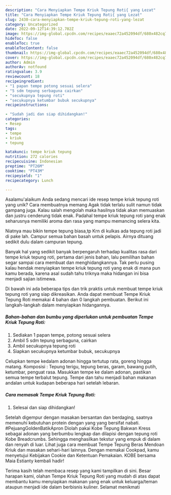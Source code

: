 ```yaml
---
description: "Cara Menyiapkan Tempe Kriuk Tepung Roti{ yang Lezat"
title: "Cara Menyiapkan Tempe Kriuk Tepung Roti{ yang Lezat"
slug: 2430-cara-menyiapkan-tempe-kriuk-tepung-roti-yang-lezat
category: Uncategorized
date: 2022-09-12T14:39:12.702Z
image: https://img-global.cpcdn.com/recipes/eaaec72a452094df/680x482cq70/tempe-kriuk-tepung-roti-foto-resep-utama.jpg
hideToc: false
enableToc: true
enableTocContent: false
thumbnail: https://img-global.cpcdn.com/recipes/eaaec72a452094df/680x482cq70/tempe-kriuk-tepung-roti-foto-resep-utama.jpg
cover: https://img-global.cpcdn.com/recipes/eaaec72a452094df/680x482cq70/tempe-kriuk-tepung-roti-foto-resep-utama.jpg
author: Admin
authorAv: notfound
ratingvalue: 3.9
reviewcount: 18
recipeingredient:
- "1 papan tempe potong sesuai selera"
- "5 sdm tepung serbaguna cairkan"
- "secukupnya tepung roti"
- "secukupnya ketumbar bubuk secukupnya"
recipeinstructions:

- "Sudah jadi dan siap dihidangkan!"
categories:
- Resep
tags:
- tempe
- kriuk
- tepung

katakunci: tempe kriuk tepung 
nutrition: 272 calories
recipecuisine: Indonesian
preptime: "PT26M"
cooktime: "PT43M"
recipeyield: "1"
recipecategory: Lunch

---
```



Asalamu'alaikum Anda sedang mencari ide resep tempe kriuk tepung roti yang unik? Cara membuatnya memang Agak tidak terlalu sulit namun tidak gampang juga. Kalau salah mengolah maka hasilnya tidak akan memuaskan dan justru cenderung tidak enak. Padahal tempe kriuk tepung roti yang enak seharusnya memiliki aroma dan rasa yang mampu memancing selera kita.


Niatnya mau bikin tempe tepung biasa,tp Krn di kulkas ada tepung roti jadi di pake lah. Campur semua bahan basah untuk pelapis. Airnya dituang sedikit dulu dalam campuran tepung.

Banyak hal yang sedikit banyak berpengaruh terhadap kualitas rasa dari tempe kriuk tepung roti, pertama dari jenis bahan, lalu pemilihan bahan segar sampai cara membuat dan menghidangkannya. Tak perlu pusing kalau hendak menyiapkan tempe kriuk tepung roti yang enak di mana pun kamu berada, karena asal sudah tahu triknya maka hidangan ini bisa menjadi sajian istimewa.


Di bawah ini ada beberapa tips dan trik praktis untuk membuat tempe kriuk tepung roti yang siap dikreasikan. Anda dapat membuat Tempe Kriuk Tepung Roti memakai 4 bahan dan 0 langkah pembuatan. Berikut ini langkah-langkah dalam menyiapkan hidangannya.

<!--inarticleads1-->

##### Bahan-bahan dan bumbu yang diperlukan untuk pembuatan Tempe Kriuk Tepung Roti:

1. Sediakan 1 papan tempe, potong sesuai selera
1. Ambil 5 sdm tepung serbaguna, cairkan
1. Ambil secukupnya tepung roti
1. Siapkan secukupnya ketumbar bubuk, secukupnya


Celupkan tempe kedalam adonan hingga tertutup rata, goreng hingga matang. Komposisi : Tepung terigu, tepung beras, garam, bawang putih, ketumbar, penguat rasa. Masukkan tempe ke dalam adonan, pastikan semua tempe terbalut tepung. Tempe dan tahu menjadi bahan makanan andalan untuk kudapan beberapa hari setelah lebaran. 

<!--inarticleads2-->

##### Cara memasak Tempe Kriuk Tepung Roti:


1. Selesai dan siap dihidangkan!

Setelah digempur dengan masakan bersantan dan berdaging, saatnya memenuhi kebutuhan protein dengan yang yang bersifat nabati. #PejuangGoldenBatikApron Diolah pakai Kobe Tepung Bakwan Kress sebagai adonan yang berbumbu lengkap dan dilapisi dengan tepung roti Kobe Breadcrumbs. Sehingga menghasilkan tekstur yang empuk di dalam dan renyah di luar. Lihat juga cara membuat Tempe Tepung Beras Mendoan Kriuk dan masakan sehari-hari lainnya. Dengan memakai Cookpad, kamu menyetujui Kebijakan Cookie dan Ketentuan Pemakaian. KOBE bersama Maia Estianty kembali hadir! 

Terima kasih telah membaca resep yang kami tampilkan di sini. Besar harapan kami, olahan Tempe Kriuk Tepung Roti yang mudah di atas dapat membantu kamu menyiapkan makanan yang enak untuk keluarga/teman ataupun menjadi ide dalam berbisnis kuliner. Selamat menikmati
